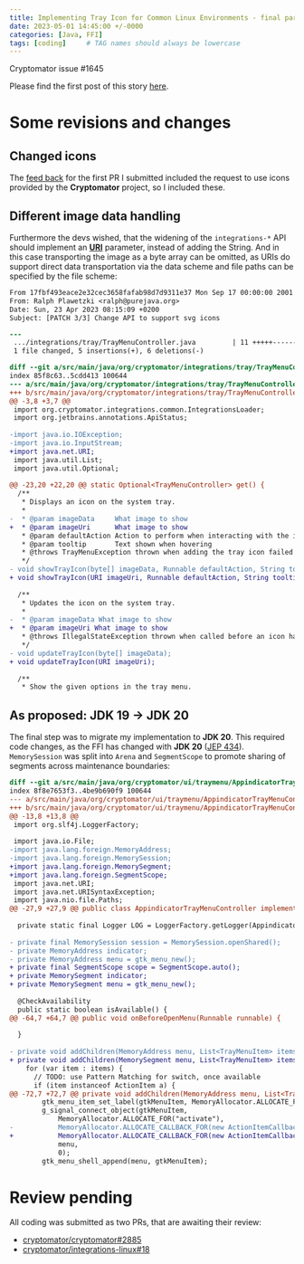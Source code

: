 ```yaml
---
title: Implementing Tray Icon for Common Linux Environments - final part
date: 2023-05-01 14:45:00 +/-0000
categories: [Java, FFI]
tags: [coding]     # TAG names should always be lowercase
---
```

Cryptomator issue #1645

Please find the first post of this story [here](https://blog.purejava.org/posts/issue1645/).
# Some revisions and changes
## Changed icons
The [feed back](https://github.com/cryptomator/cryptomator/pull/2862) for the first PR I submitted included the request to use icons provided by the **Cryptomator** project, so I included these.
## Different image data handling
Furthermore the devs wished, that the widening of the `integrations-*` API should implement an [**URI**](https://download.java.net/java/early_access/panama/docs/api/java.base/java/net/URI.html) parameter, instead of adding the String. And in this case transporting the image as a byte array can be omitted, as  URIs do support direct data transportation via the data scheme and file paths can be specified by the file scheme:

```diff
From 17fbf493eace2e32cec3658fafab98d7d9311e37 Mon Sep 17 00:00:00 2001
From: Ralph Plawetzki <ralph@purejava.org>
Date: Sun, 23 Apr 2023 08:15:09 +0200
Subject: [PATCH 3/3] Change API to support svg icons

---
 .../integrations/tray/TrayMenuController.java         | 11 +++++------
 1 file changed, 5 insertions(+), 6 deletions(-)

diff --git a/src/main/java/org/cryptomator/integrations/tray/TrayMenuController.java b/src/main/java/org/cryptomator/integrations/tray/TrayMenuController.java
index 85f8c63..5cdd413 100644
--- a/src/main/java/org/cryptomator/integrations/tray/TrayMenuController.java
+++ b/src/main/java/org/cryptomator/integrations/tray/TrayMenuController.java
@@ -3,8 +3,7 @@
 import org.cryptomator.integrations.common.IntegrationsLoader;
 import org.jetbrains.annotations.ApiStatus;
 
-import java.io.IOException;
-import java.io.InputStream;
+import java.net.URI;
 import java.util.List;
 import java.util.Optional;
 
@@ -23,20 +22,20 @@ static Optional<TrayMenuController> get() {
  /**
   * Displays an icon on the system tray.
   *
-  * @param imageData     What image to show
+  * @param imageUri      What image to show
   * @param defaultAction Action to perform when interacting with the icon directly instead of its menu
   * @param tooltip       Text shown when hovering
   * @throws TrayMenuException thrown when adding the tray icon failed
   */
- void showTrayIcon(byte[] imageData, Runnable defaultAction, String tooltip) throws TrayMenuException;
+ void showTrayIcon(URI imageUri, Runnable defaultAction, String tooltip) throws TrayMenuException;
 
  /**
   * Updates the icon on the system tray.
   *
-  * @param imageData What image to show
+  * @param imageUri What image to show
   * @throws IllegalStateException thrown when called before an icon has been added
   */
- void updateTrayIcon(byte[] imageData);
+ void updateTrayIcon(URI imageUri);
 
  /**
   * Show the given options in the tray menu.

```
## As proposed: JDK 19 -> JDK 20
The final step was to migrate my implementation to **JDK 20**.
This required code changes, as the FFI has changed with **JDK 20** ([JEP 434](https://openjdk.org/projects/jdk/20/)). `MemorySession` was split into `Arena` and `SegmentScope` to promote sharing of segments across maintenance boundaries:

```diff
diff --git a/src/main/java/org/cryptomator/ui/traymenu/AppindicatorTrayMenuController.java b/src/main/java/org/cryptomator/ui/traymenu/AppindicatorTrayMenuController.java
index 8f8e7653f3..4be9b690f9 100644
--- a/src/main/java/org/cryptomator/ui/traymenu/AppindicatorTrayMenuController.java
+++ b/src/main/java/org/cryptomator/ui/traymenu/AppindicatorTrayMenuController.java
@@ -13,8 +13,8 @@
 import org.slf4j.LoggerFactory;
 
 import java.io.File;
-import java.lang.foreign.MemoryAddress;
-import java.lang.foreign.MemorySession;
+import java.lang.foreign.MemorySegment;
+import java.lang.foreign.SegmentScope;
 import java.net.URI;
 import java.net.URISyntaxException;
 import java.nio.file.Paths;
@@ -27,9 +27,9 @@ public class AppindicatorTrayMenuController implements TrayMenuController {
 
  private static final Logger LOG = LoggerFactory.getLogger(AppindicatorTrayMenuController.class);
 
- private final MemorySession session = MemorySession.openShared();
- private MemoryAddress indicator;
- private MemoryAddress menu = gtk_menu_new();
+ private final SegmentScope scope = SegmentScope.auto();
+ private MemorySegment indicator;
+ private MemorySegment menu = gtk_menu_new();
 
  @CheckAvailability
  public static boolean isAvailable() {
@@ -64,7 +64,7 @@ public void onBeforeOpenMenu(Runnable runnable) {
 
  }
 
- private void addChildren(MemoryAddress menu, List<TrayMenuItem> items) {
+ private void addChildren(MemorySegment menu, List<TrayMenuItem> items) {
    for (var item : items) {
      // TODO: use Pattern Matching for switch, once available
      if (item instanceof ActionItem a) {
@@ -72,7 +72,7 @@ private void addChildren(MemoryAddress menu, List<TrayMenuItem> items) {
        gtk_menu_item_set_label(gtkMenuItem, MemoryAllocator.ALLOCATE_FOR(a.title()));
        g_signal_connect_object(gtkMenuItem,
            MemoryAllocator.ALLOCATE_FOR("activate"),
-           MemoryAllocator.ALLOCATE_CALLBACK_FOR(new ActionItemCallback(a), session),
+           MemoryAllocator.ALLOCATE_CALLBACK_FOR(new ActionItemCallback(a), scope),
            menu,
            0);
        gtk_menu_shell_append(menu, gtkMenuItem);
```
# Review pending
All coding was submitted as two PRs, that are awaiting their review:
- [cryptomator/cryptomator#2885](https://github.com/cryptomator/cryptomator/pull/2885)
- [cryptomator/integrations-linux#18](https://github.com/cryptomator/integrations-linux/pull/18)
